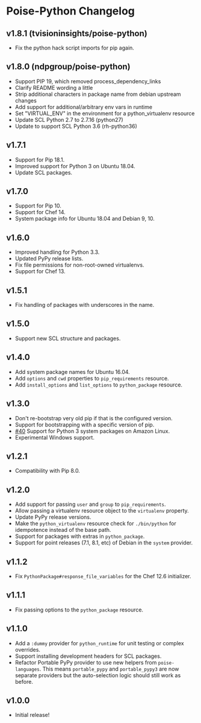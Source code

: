 # Poise-Python Changelog

## v1.8.1 (tvisioninsights/poise-python)

* Fix the python hack script imports for pip again.

## v1.8.0 (ndpgroup/poise-python)

* Support PIP 19, which removed process_dependency_links
* Clarify README wording a little
* Strip additional characters in package name from debian upstream changes
* Add support for additional/arbitrary env vars in runtime
* Set "VIRTUAL_ENV" in the environment for a python_virtualenv resource
* Update SCL Python 2.7 to 2.7.16 (python27)
* Update to support SCL Python 3.6 (rh-python36)

## v1.7.1

* Support for Pip 18.1.
* Improved support for Python 3 on Ubuntu 18.04.
* Update SCL packages.

## v1.7.0

* Support for Pip 10.
* Support for Chef 14.
* System package info for Ubuntu 18.04 and Debian 9, 10.

## v1.6.0

* Improved handling for Python 3.3.
* Updated PyPy release lists.
* Fix file permissions for non-root-owned virtualenvs.
* Support for Chef 13.

## v1.5.1

* Fix handling of packages with underscores in the name.

## v1.5.0

* Support new SCL structure and packages.

## v1.4.0

* Add system package names for Ubuntu 16.04.
* Add `options` and `cwd` properties to `pip_requirements` resource.
* Add `install_options` and `list_options` to `python_package` resource.

## v1.3.0

* Don't re-bootstrap very old pip if that is the configured version.
* Support for bootstrapping with a specific version of pip.
* [#40](https://github.com/poise/poise-python/pulls/40) Support for Python 3 system packages on Amazon Linux.
* Experimental Windows support.

## v1.2.1

* Compatibility with Pip 8.0.

## v1.2.0

* Add support for passing `user` and `group` to `pip_requirements`.
* Allow passing a virtualenv resource object to the `virtualenv` property.
* Update PyPy release versions.
* Make the `python_virtualenv` resource check for `./bin/python` for idempotence
  instead of the base path.
* Support for packages with extras in `python_package`.
* Support for point releases (7.1, 8.1, etc) of Debian in the `system` provider.

## v1.1.2

* Fix `PythonPackage#response_file_variables` for the Chef 12.6 initializer.

## v1.1.1

* Fix passing options to the `python_package` resource.

## v1.1.0

* Add a `:dummy` provider for `python_runtime` for unit testing or complex overrides.
* Support installing development headers for SCL packages.
* Refactor Portable PyPy provider to use new helpers from `poise-languages`. This
  means `portable_pypy` and `portable_pypy3` are now separate providers but the
  auto-selection logic should still work as before.

## v1.0.0

* Initial release!

